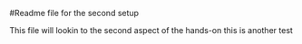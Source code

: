 #Readme file for the second setup

This file will lookin to the second aspect of the hands-on
this is another test
